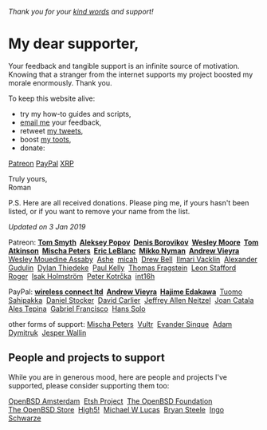 _Thank you for your [kind words](words.html) and support!_

# My dear supporter,

Your feedback and tangible support is an infinite source of motivation.
Knowing that a stranger from the internet supports my project boosted
my morale enormously. Thank you.

To keep this website alive:

- try my how-to guides and scripts,
- [email me](/feedback.html) your feedback,
- retweet [my tweets](https://twitter.com/romanzolotarev),
- boost [my toots](https://bsd.network/@romanzolotarev),
- donate:

<!-- - send satoshis to [`3MZ9d6NTsirYfjx9iJVieT2WCHnzBZckHd`](bitcoin://3MZ9d6NTsirYfjx9iJVieT2WCHnzBZckHd), -->

<a href="/patreon.html"><span class="form__button form__button-patreon">Patreon</span></a>
<a href="/paypal.html"><span class="form__button form__button-paypal">PayPal</span></a>
<a href="/xrp.html"><span class="form__button form__button-xrp">XRP</span></a>

Truly yours,<br>
Roman

P.S. Here are all received donations. Please ping me, if yours
hasn't been listed, or if you want to remove your name from the
list.

_Updated on 3 Jan 2019_

Patreon:
**[Tom Smyth](https://www.patreon.com/user/creators?u=10913897 "24 Apr 2018 80.00 USD")&nbsp;
[Aleksey Popov](https://www.patreon.com/user?u=10910753 "24 Apr 2018 45.00 USD")&nbsp;
[Denis Borovikov](https://www.patreon.com/user/creators?u=10926064 "25 Apr 2018 40.00 USD")&nbsp;
[Wesley Moore](https://www.patreon.com/wezm "15 Apr 2018 40.00 USD")&nbsp;
[Tom Atkinson](https://www.patreon.com/user?u=10778845 "16 Apr 2018 40.00 USD")&nbsp;
[Mischa Peters](https://www.patreon.com/user/creators?u=13855226 "29 Sep 2018 30.00 USD")&nbsp;
[Eric LeBlanc](https://www.patreon.com/user/creators?u=845703 "02 Oct 2018 30.00 USD")&nbsp;
[Mikko Nyman](https://www.patreon.com/user/creators?u=13641444 "18 Sep 2018 30.00 USD")&nbsp;
[Andrew Vieyra](https://www.patreon.com/andrewvieyra/creators "31 Oct 2018 20.00 USD")&nbsp;**
[Wesley Mouedine Assaby](https://twitter.com/wesley974 "20 Aug 2018 20.00 USD")&nbsp;
[Ashe](https://www.patreon.com/kivikakk/creators "26 Nov 2018 10.00 USD")&nbsp;
[micah](https://www.patreon.com/user/creators?u=4721204 "28 May 2018 10.00 USD")&nbsp;
[Drew Bell](https://www.patreon.com/droob/creators "29 Apr 2018 8.00 USD")&nbsp;
[Ilmari Vacklin](https://www.patreon.com/user?u=2288738 "23 Apr 2018 8.00 USD")&nbsp;
[Alexander Gudulin](https://www.patreon.com/agudulin/creators "14 May 2018 7.00 USD")&nbsp;
[Dylan Thiedeke](https://www.patreon.com/user/creators?u=2300411 "24 Jun 2018 4.00 USD")&nbsp;
[Paul Kelly](https://www.patreon.com/user?u=13444615 "08 Sep 2018 1.00 USD")&nbsp;
[Thomas Fragstein](https://www.patreon.com/user/creators?u=3821228 "01 Nov 2018 1.00 USD")&nbsp;
[Leon Stafford](https://www.patreon.com/beautifulmoalboal "12 Nov 2018 1.00 USD")&nbsp;
[Roger](https://www.patreon.com/solvaholic/creators "21 Nov 2018 1.00 USD")&nbsp;
[Isak Holmstr&ouml;m](https://www.patreon.com/iah/creators "03 Nov 2018 1.00 USD")&nbsp;
[Peter Kotr&#x10D;ka](https://octodon.social/@pkotrcka "16 May 2018 4.00 USD")&nbsp;
[int16h](https://www.patreon.com/0x16h "05 Dec 2018 3.00 USD")&nbsp;

PayPal:
**[wireless&nbsp;connect&nbsp;ltd](http://wirelessconnect.eu "24 Apr 2018 10.00 EUR keep up good work Roman
24 Dec 2018 7,432.14 RUB Thanks for your contribution to the OpenBSD Community...")&nbsp;
[Andrew Vieyra](https://twitter.com/andrewvieyra "26 Nov 2018 50.00 USD")&nbsp;
[Hajime Edakawa](https://twitter.com/hjmedkw "13 Nov 2018 50.00 USD")&nbsp;**
[Tuomo Sahipakka](https://twitter.com/tuomosa "01 Oct 2018 25.00 EUR Keep up good work!")&nbsp;
[Daniel Stocker](https://twitter.com/stoege "03 Jan 2019 25.00 USD")&nbsp;
[David Carlier](https://twitter.com/devnexen "01 Oct 2018 20.00 USD")&nbsp;
[Jeffrey Allen Neitzel](https://jan.etsh.nl/ "24 Jul 2018 15.00 USD")&nbsp;
[Joan Catala](https://twitter.com/joancatala "22 Aug 2018 10.00 USD")&nbsp;
[Ales Tepina](https://twitter.com/alestepi "21 Aug 2018 10.00 USD")&nbsp;
[Gabriel Francisco](https://twitter.com/fgbreel "8 Jun 2018 10.00 EUR I love your blog and the content you share about OpenBSD! Keep rocking!")&nbsp;
[Hans Solo](https://twitter.com/pikkabird "01 Oct 2018 4.00 USD")&nbsp;

other forms of support:
[Mischa Peters](https://twitter.com/mischapeters "14 Oct 2018 OpenBSD Amsterdam T-Shirt x2
13 Apr 2018 VM
19 Sep 2017 Run BSD T-shirt")&nbsp;
[Vultr](/vultr.html "08 Jun 2018 110.00 USD")&nbsp;
[Evander Sinque](https://twitter.com/FiLiS "31 Oct 2017 Run BSD Stickers")&nbsp;
[Adam Dymitruk](https://twitter.com/adymitruk "24 Apr 2018 83,800 Satoshi")&nbsp;
[Jesper Wallin](https://ifconfig.se "05 Dec 2018 100 XRP")&nbsp;

## People and projects to support

While you are in generous mood, here are people and projects I've
supported, please consider supporting them too:

[OpenBSD Amsterdam](https://openbsd.amsterdam/?rz "10 Jun 2018 Logo, media kit, website")&nbsp;
[Etsh Project](https://etsh.nl/ "23 Jul 2018 Logo, media kit")&nbsp;
[The&nbsp;OpenBSD&nbsp;Foundation](https://www.openbsdfoundation.org/donations.html "15 Dec 2017 91920137MK9975307 10.00 EUR\n25 Aug 2017 7BF04702TU178773D 100.00 EUR")&nbsp;
[The&nbsp;OpenBSD&nbsp;Store](https://www.openbsdstore.com/ "6 May 2018 41389 73.21 GBP")&nbsp;
[High5!](https://high5.nl/ "20 Jun 2018 60.00 EUR")&nbsp;
[Michael&nbsp;W&nbsp;Lucas](https://www.michaelwlucas.com/tools/ed "1 Apr 2018 5.00 USD Ed Mastery\n1 Apr 2018 10.00 USD Relayd and Httpd Mastery\n2 Nov 2017 25.00 USD SSH Mastery (e-book sponsor)\n14 Sep 2017 10.00 USD Tarsnap Mastery\n1 Jul 2018 10.00 USD Patreon")&nbsp;
[Bryan Steele](https://brynet.biz.tm/ "02 Nov 2018 2HE50576BY512230V 20.00 CAD\n16 Apr 2018 5M5560322U154440G 10.00 CAD\n6 Oct 2017 0AB18292BG563772H 5.00 CAD")&nbsp;
[Ingo Schwarze](https://www.patreon.com/IngoSchwarze "1 Jun 2018 7.00 USD Patreon")&nbsp;
